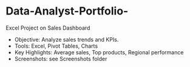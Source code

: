 # Data-Analyst-Portfolio-

Excel Project on Sales Dashboard
- Objective: Analyze sales trends and KPIs.
- Tools: Excel, Pivot Tables, Charts
- Key Highlights: Average sales, Top products, Regional performance
- Screenshots: see Screenshots folder
